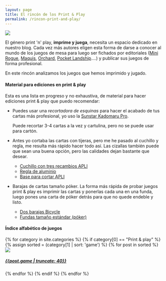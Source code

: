 ```yaml
---
layout: page
title: El rincón de los Print & Play
permalink: /rincon-print-and-play/
---
```


![](https://live.staticflickr.com/65535/51011850093_2124f17fd2_o.jpg)

El género print 'n' play, **imprime y juega**, necesita un espacio dedicado en 
nuestro blog. Cada vez más autores eligen esta forma de darse a conocer al
mundo de los juegos de mesa para luego ser fichados por editoriales
([Mini Rogue]({{site.baseurl}}/2020/05/23/ojeando-mini-rogue/),
[Maquis]({{site.baseurl}}/2019/03/09/analisis-maquis/),
[Orchard]({{site.baseurl}}/2019/07/23/analisis-orchard/), [Pocket
Landship]({{site.baseurl}}/2019/02/09/analisis-pocket-landship/)....) y 
publicar sus juegos de forma profesional.

En este rincón analizamos los juegos que hemos imprimido y jugado.


#### Material para ediciones en print & play

Esta es una lista en progreso y no exhaustiva, de material para hacer ediciones
print & play que puedo recomendar:

* Puedes usar una *recortadora de esquinas* para hacer el acabado de tus cartas
  más profesional, yo uso la [Sunstar Kadomaru Pro](https://amzn.to/2JJjmti).

  Puede recortar 3-4 cartas a la vez y cartulina, pero no se puede usar para
  cartón.

* Antes yo cortaba las cartas con tijeras, pero me he pasado al cuchillo y
  regla, me resulta más rápido hacer todo así. Las cizallas también puede que
  sean una buena opción, pero las calidades dejan bastante que desear.
  - [Cuchillo con tres recambios APLI](https://amzn.to/38V4Gm2)
  - [Regla de aluminio](https://amzn.to/2RGX40f)
  - [Base para cortar APLI](https://amzn.to/36JRDRv)

* Barajas de cartas tamaño póker. La forma más rápida de probar juegos print &
  play es imprimir las cartas y ponerlas cada una en una funda, luego pones una
  carta de póker detrás para que no quede endeble y listo.
  - [Dos barajas Bicycle](https://amzn.to/3x5RRhi)
  - [Fundas tamaño estándar (póker)](https://amzn.to/2TkQrRO)

#### Índice alfabético de juegos

<div class="col-md-12">
<div class="col-md-8">
{% for category in site.categories %}
{% if category[0] == "Print & play" %}
{% assign sorted = (category[1] | sort: 'game') %}
{% for post in sorted  %}
<div class="image-container">
<a href="{{site.url}}{{post.url}}">
<img class="crop-sidebar" src="{{post.imghtml}}">
<div class="text-block"><h5>{{post.game | truncate: 40}}</h5></div></a>
</div>
{% endfor %}
{% endif %}
{% endfor %}
</div>
</div>
